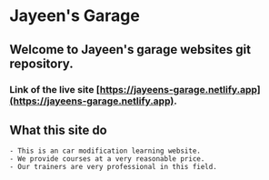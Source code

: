 # Jayeen's Garage
## Welcome to Jayeen's garage websites git repository.
### Link of the live site [https://jayeens-garage.netlify.app](https://jayeens-garage.netlify.app).

## What this site do

    - This is an car modification learning website.
    - We provide courses at a very reasonable price.
    - Our trainers are very professional in this field.

